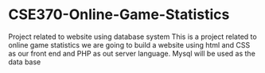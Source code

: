 # CSE370-Online-Game-Statistics
Project related to website using database system
This is a project related to online game statistics
we are going to build a website using html and CSS as our front end and PHP as out server language. Mysql will be used as the data base 
